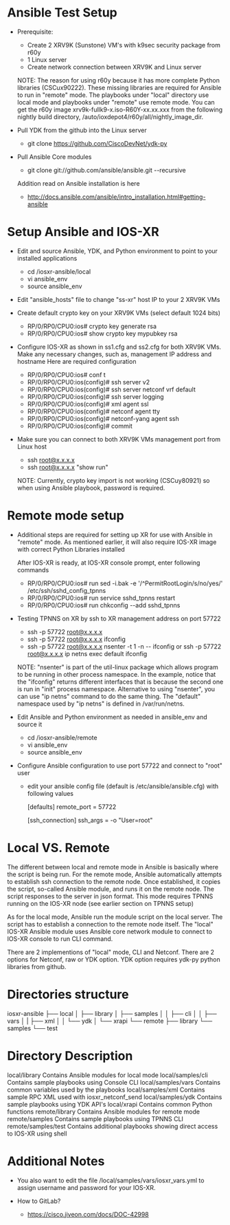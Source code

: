 Ansible Test Setup
==================

- Prerequisite:
  * Create 2 XRV9K (Sunstone) VM's with k9sec security package from r60y
  * 1 Linux server
  * Create network connection between XRV9K and Linux server

  NOTE:
    The reason for using r60y because it has more complete Python libraries
    (CSCux90222).  These missing libraries are required for Ansible to run
    in "remote" mode. The playbooks under "local" directory use local mode and
    playbooks under "remote" use remote mode.  You can get the r60y image
    xrv9k-fullk9-x.iso-R60Y-xx.xx.xxx from the following nightly build
    directory, /auto/ioxdepot4/r60y/all/nightly_image_dir.

- Pull YDK from the github into the Linux server
  * git clone https://github.com/CiscoDevNet/ydk-py

- Pull Ansible Core modules
  * git clone git://github.com/ansible/ansible.git --recursive

  Addition read on Ansible installation is here
  * http://docs.ansible.com/ansible/intro_installation.html#getting-ansible

Setup Ansible and IOS-XR
========================

- Edit and source Ansible, YDK, and Python environment to point to your
  installed applications
  * cd <ws>/iosxr-ansible/local
  * vi ansible_env
  * source ansible_env

- Edit "ansible_hosts" file to change "ss-xr" host IP to your 2 XRV9K VMs

- Create default crypto key on your XRV9K VMs (select default 1024 bits)
  * RP/0/RP0/CPU0:ios# crypto key generate rsa 
  * RP/0/RP0/CPU0:ios# show crypto key mypubkey rsa

- Configure IOS-XR as shown in ss1.cfg and ss2.cfg for both XRV9K VMs.
  Make any necessary changes, such as, management IP address and hostname
  Here are required configuration
  * RP/0/RP0/CPU0:ios# conf t
  * RP/0/RP0/CPU0:ios(config)# ssh server v2
  * RP/0/RP0/CPU0:ios(config)# ssh server netconf vrf default
  * RP/0/RP0/CPU0:ios(config)# ssh server logging
  * RP/0/RP0/CPU0:ios(config)# xml agent ssl
  * RP/0/RP0/CPU0:ios(config)# netconf agent tty
  * RP/0/RP0/CPU0:ios(config)# netconf-yang agent ssh
  * RP/0/RP0/CPU0:ios(config)# commit
  
- Make sure you can connect to both XRV9K VMs management port from Linux host
  * ssh root@x.x.x.x
  * ssh root@x.x.x.x "show run"

  NOTE:
    Currently, crypto key import is not working (CSCuy80921) so when
    using Ansible playbook, password is required.

Remote mode setup
=================

- Additional steps are required for setting up XR for use with Ansible in
  "remote" mode.  As mentioned earlier, it will also require IOS-XR image
  with correct Python Libraries installed

  After IOS-XR is ready, at IOS-XR console prompt, enter following commands
  * RP/0/RP0/CPU0:ios# run sed -i.bak -e '/^PermitRootLogin/s/no/yes/' /etc/ssh/sshd_config_tpnns
  * RP/0/RP0/CPU0:ios# run service sshd_tpnns restart
  * RP/0/RP0/CPU0:ios# run chkconfig --add sshd_tpnns

- Testing TPNNS on XR by ssh to XR management address on port 57722
  * ssh -p 57722 root@x.x.x.x
  * ssh -p 57722 root@x.x.x.x ifconfig
  * ssh -p 57722 root@x.x.x.x nsenter -t 1 -n -- ifconfig
    or
    ssh -p 57722 root@x.x.x.x ip netns exec default ifconfig
  
  NOTE: "nsenter" is part of the util-linux package which allows program to
        be running in other process namespace.  In the example, notice that
        the "ifconfig" returns different interfaces that is because the second
        one is run in "init" process namespace.  Alternative to using "nsenter",
        you can use "ip netns" command to do the same thing.  The "default"
        namespace used by "ip netns" is defined in /var/run/netns.

- Edit Ansible and Python environment as needed in ansible_env and source it
  * cd <ws>/iosxr-ansible/remote
  * vi ansible_env
  * source ansible_env
  
- Configure Ansible configuration to use port 57722 and connect to "root" user
  * edit your ansible config file (default is /etc/ansible/ansible.cfg) with
    following values
    
    [defaults]
    remote_port = 57722

    [ssh_connection]
    ssh_args = -o "User=root"
  
Local VS. Remote
================

The different between local and remote mode in Ansible is basically
where the script is being run.  For the remote mode, Ansible automatically
attempts to establish ssh connection to the remote node.  Once established,
it copies the script, so-called Ansible module, and runs it on the remote
node. The script responses to the server in json format. This mode requires
TPNNS running on the IOS-XR node (see earlier section on TPNNS setup)

As for the local mode, Ansible run the module script on the local server.
The script has to establish a connection to the remote node itself. The
"local" IOS-XR Ansible module uses Ansible core network module to connect
to IOS-XR console to run CLI command.

There are 2 implementions of "local" mode, CLI and Netconf. There are 2
options for Netconf, raw or YDK option. YDK option requires ydk-py
python libraries from github.

Directories structure
=====================

iosxr-ansible
├── local
│   ├── library
│   ├── samples
│   │   ├── cli
│   │   ├── vars
│   |   ├── xml
│   │   └── ydk
│   └── xrapi
└── remote
    ├── library
    └── samples
        └── test

Directory               Description
===============================================================================
local/library           Contains Ansible modules for local mode
local/samples/cli       Contains sample playbooks using Console CLI
local/samples/vars      Contains common variables used by the playbooks
local/samples/xml       Contains sample RPC XML used with iosxr_netconf_send
local/samples/ydk       Contains sample playbooks using YDK API's
local/xrapi             Contains common Python functions
remote/library          Contains Ansible modules for remote mode
remote/samples          Contains sample playbooks using TPNNS CLI
remote/samples/test     Contains additional playbooks showing direct access
                        to IOS-XR using shell

Additional Notes
================

- You also want to edit the file <ws>/local/samples/vars/iosxr_vars.yml to
  assign username and password for your IOS-XR.

- How to GitLab?
  * https://cisco.jiveon.com/docs/DOC-42998